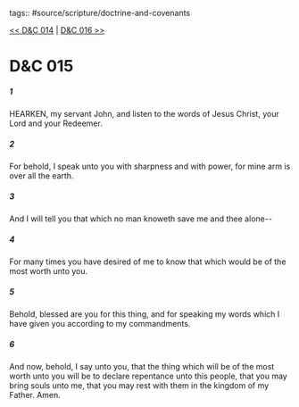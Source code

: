 tags:: #source/scripture/doctrine-and-covenants

[<< D&C 014](/Doctrine_and_Covenants/D&C_014.md) | [D&C 016 >>](/Doctrine_and_Covenants/D&C_016.md)

# D&C 015

##### 1

HEARKEN, my servant John, and listen to the words of Jesus Christ, your Lord and your Redeemer.

##### 2

For behold, I speak unto you with sharpness and with power, for mine arm is over all the earth.

##### 3

And I will tell you that which no man knoweth save me and thee alone--

##### 4

For many times you have desired of me to know that which would be of the most worth unto you.

##### 5

Behold, blessed are you for this thing, and for speaking my words which I have given you according to my commandments.

##### 6

And now, behold, I say unto you, that the thing which will be of the most worth unto you will be to declare repentance unto this people, that you may bring souls unto me, that you may rest with them in the kingdom of my Father. Amen.

